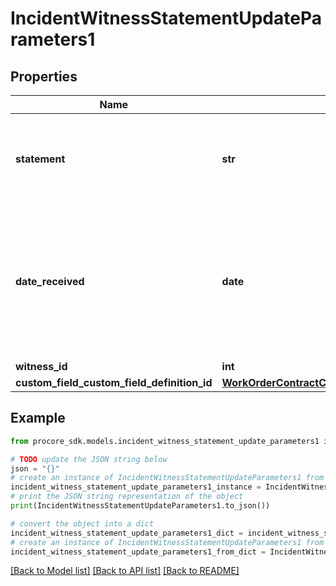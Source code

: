 # IncidentWitnessStatementUpdateParameters1


## Properties

Name | Type | Description | Notes
------------ | ------------- | ------------- | -------------
**statement** | **str** | The account of the event by the witness in rich text form. | [optional] 
**date_received** | **date** | Date that the Witness Statement was received. This assumes the dates provided are in the project timezone. | [optional] 
**witness_id** | **int** | Witness ID | [optional] 
**custom_field_custom_field_definition_id** | [**WorkOrderContractCustomFieldCustomFieldDefinitionId**](WorkOrderContractCustomFieldCustomFieldDefinitionId.md) |  | [optional] 

## Example

```python
from procore_sdk.models.incident_witness_statement_update_parameters1 import IncidentWitnessStatementUpdateParameters1

# TODO update the JSON string below
json = "{}"
# create an instance of IncidentWitnessStatementUpdateParameters1 from a JSON string
incident_witness_statement_update_parameters1_instance = IncidentWitnessStatementUpdateParameters1.from_json(json)
# print the JSON string representation of the object
print(IncidentWitnessStatementUpdateParameters1.to_json())

# convert the object into a dict
incident_witness_statement_update_parameters1_dict = incident_witness_statement_update_parameters1_instance.to_dict()
# create an instance of IncidentWitnessStatementUpdateParameters1 from a dict
incident_witness_statement_update_parameters1_from_dict = IncidentWitnessStatementUpdateParameters1.from_dict(incident_witness_statement_update_parameters1_dict)
```
[[Back to Model list]](../README.md#documentation-for-models) [[Back to API list]](../README.md#documentation-for-api-endpoints) [[Back to README]](../README.md)


